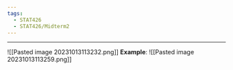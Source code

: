 ```yaml
---
tags:
  - STAT426
  - STAT426/Midterm2
---
```

---
![[Pasted image 20231013113232.png]]
**Example**:
![[Pasted image 20231013113259.png]]